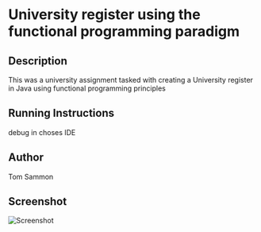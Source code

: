 # University register using the functional programming paradigm 

## Description
This was a university assignment tasked with creating a University register in Java using functional programming principles 

## Running Instructions
debug in choses IDE

## Author
Tom Sammon

## Screenshot
![Screenshot](Functional.jpg)